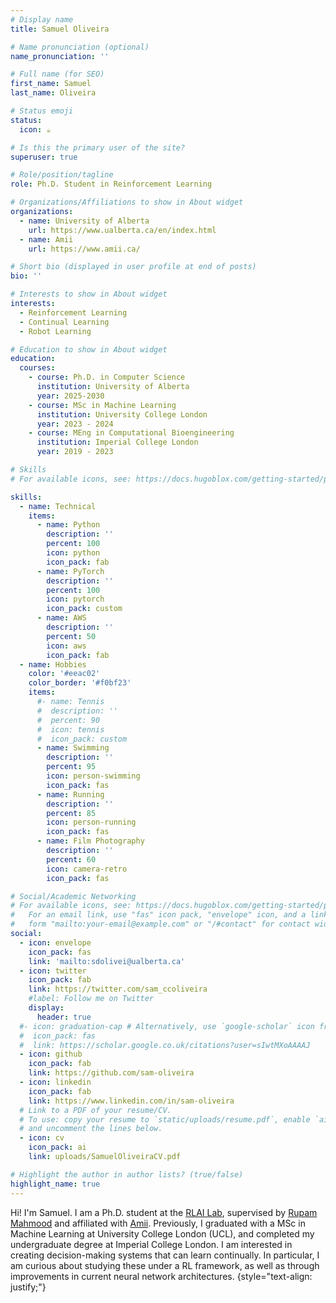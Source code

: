 ```yaml
---
# Display name
title: Samuel Oliveira

# Name pronunciation (optional)
name_pronunciation: ''

# Full name (for SEO)
first_name: Samuel
last_name: Oliveira

# Status emoji
status:
  icon: ☕️

# Is this the primary user of the site?
superuser: true

# Role/position/tagline
role: Ph.D. Student in Reinforcement Learning

# Organizations/Affiliations to show in About widget
organizations:
  - name: University of Alberta
    url: https://www.ualberta.ca/en/index.html
  - name: Amii
    url: https://www.amii.ca/

# Short bio (displayed in user profile at end of posts)
bio: ''

# Interests to show in About widget
interests:
  - Reinforcement Learning
  - Continual Learning
  - Robot Learning

# Education to show in About widget
education:
  courses:
    - course: Ph.D. in Computer Science
      institution: University of Alberta
      year: 2025-2030
    - course: MSc in Machine Learning
      institution: University College London
      year: 2023 - 2024
    - course: MEng in Computational Bioengineering
      institution: Imperial College London
      year: 2019 - 2023

# Skills
# For available icons, see: https://docs.hugoblox.com/getting-started/page-builder/#icons

skills:
  - name: Technical
    items:
      - name: Python 
        description: ''
        percent: 100
        icon: python
        icon_pack: fab
      - name: PyTorch
        description: ''
        percent: 100
        icon: pytorch
        icon_pack: custom
      - name: AWS
        description: ''
        percent: 50
        icon: aws
        icon_pack: fab
  - name: Hobbies
    color: '#eeac02'
    color_border: '#f0bf23'
    items:
      #- name: Tennis
      #  description: ''
      #  percent: 90
      #  icon: tennis
      #  icon_pack: custom
      - name: Swimming
        description: ''
        percent: 95
        icon: person-swimming
        icon_pack: fas      
      - name: Running
        description: ''
        percent: 85
        icon: person-running
        icon_pack: fas
      - name: Film Photography
        description: ''
        percent: 60
        icon: camera-retro
        icon_pack: fas

# Social/Academic Networking
# For available icons, see: https://docs.hugoblox.com/getting-started/page-builder/#icons
#   For an email link, use "fas" icon pack, "envelope" icon, and a link in the
#   form "mailto:your-email@example.com" or "/#contact" for contact widget.
social:
  - icon: envelope
    icon_pack: fas
    link: 'mailto:sdolivei@ualberta.ca'
  - icon: twitter
    icon_pack: fab
    link: https://twitter.com/sam_ccoliveira
    #label: Follow me on Twitter
    display:
      header: true
  #- icon: graduation-cap # Alternatively, use `google-scholar` icon from `ai` icon pack
  #  icon_pack: fas
  #  link: https://scholar.google.co.uk/citations?user=sIwtMXoAAAAJ
  - icon: github
    icon_pack: fab
    link: https://github.com/sam-oliveira
  - icon: linkedin
    icon_pack: fab
    link: https://www.linkedin.com/in/sam-oliveira
  # Link to a PDF of your resume/CV.
  # To use: copy your resume to `static/uploads/resume.pdf`, enable `ai` icons in `params.yaml`,
  # and uncomment the lines below.
  - icon: cv
    icon_pack: ai
    link: uploads/SamuelOliveiraCV.pdf

# Highlight the author in author lists? (true/false)
highlight_name: true
---
```


Hi! I'm Samuel. I am a Ph.D. student at the [RLAI Lab](https://rlai.ualberta.ca/), supervised by [Rupam Mahmood](https://armahmood.github.io/) and affiliated with [Amii](https://www.amii.ca/). Previously, I graduated with a MSc in Machine Learning at University College London (UCL), and completed my undergraduate degree at Imperial College London. I am interested in creating decision-making systems that can learn continually. In particular, I am curious about studying these under a RL framework, as well as through improvements in current neural network architectures.
{style="text-align: justify;"}
